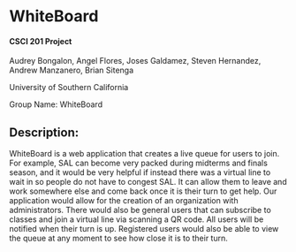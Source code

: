 # WhiteBoard
#### CSCI 201 Project

Audrey Bongalon, Angel Flores, Joses Galdamez,
Steven Hernandez, Andrew Manzanero, Brian Sitenga

University of Southern California

Group Name: WhiteBoard


## Description:
WhiteBoard is a web application that creates a live queue for users to join. For
example, SAL can become very packed during midterms and finals season, and it
would be very helpful if instead there was a virtual line to wait in so people
do not have to congest SAL. It can allow them to leave and work somewhere else
and come back once it is their turn to get help. Our application would allow for
the creation of an organization with administrators. There would also be general
users that can subscribe to classes and join a virtual line via scanning a QR
code. All users will be notified when their turn is up. Registered users would
also be able to view the queue at any moment to see how close it is to their
turn.


